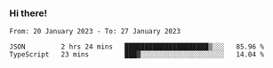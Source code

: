 ### Hi there!

<!--START_SECTION:waka-->

```text
From: 20 January 2023 - To: 27 January 2023

JSON         2 hrs 24 mins   █████████████████████▒░░░   85.96 %
TypeScript   23 mins         ███▓░░░░░░░░░░░░░░░░░░░░░   14.04 %
```

<!--END_SECTION:waka-->
